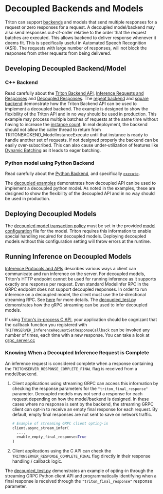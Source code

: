 <!--
# Copyright 2022-2023, NVIDIA CORPORATION & AFFILIATES. All rights reserved.
#
# Redistribution and use in source and binary forms, with or without
# modification, are permitted provided that the following conditions
# are met:
#  * Redistributions of source code must retain the above copyright
#    notice, this list of conditions and the following disclaimer.
#  * Redistributions in binary form must reproduce the above copyright
#    notice, this list of conditions and the following disclaimer in the
#    documentation and/or other materials provided with the distribution.
#  * Neither the name of NVIDIA CORPORATION nor the names of its
#    contributors may be used to endorse or promote products derived
#    from this software without specific prior written permission.
#
# THIS SOFTWARE IS PROVIDED BY THE COPYRIGHT HOLDERS ``AS IS'' AND ANY
# EXPRESS OR IMPLIED WARRANTIES, INCLUDING, BUT NOT LIMITED TO, THE
# IMPLIED WARRANTIES OF MERCHANTABILITY AND FITNESS FOR A PARTICULAR
# PURPOSE ARE DISCLAIMED.  IN NO EVENT SHALL THE COPYRIGHT OWNER OR
# CONTRIBUTORS BE LIABLE FOR ANY DIRECT, INDIRECT, INCIDENTAL, SPECIAL,
# EXEMPLARY, OR CONSEQUENTIAL DAMAGES (INCLUDING, BUT NOT LIMITED TO,
# PROCUREMENT OF SUBSTITUTE GOODS OR SERVICES; LOSS OF USE, DATA, OR
# PROFITS; OR BUSINESS INTERRUPTION) HOWEVER CAUSED AND ON ANY THEORY
# OF LIABILITY, WHETHER IN CONTRACT, STRICT LIABILITY, OR TORT
# (INCLUDING NEGLIGENCE OR OTHERWISE) ARISING IN ANY WAY OUT OF THE USE
# OF THIS SOFTWARE, EVEN IF ADVISED OF THE POSSIBILITY OF SUCH DAMAGE.
-->

# Decoupled Backends and Models

Triton can support [backends](https://github.com/triton-inference-server/backend)
and models that send multiple responses for a request or zero responses
for a request. A decoupled model/backend may also send responses out-of-order
relative to the order that the request batches are executed. This allows
backend to deliver response whenever it deems fit. This is specifically
useful in Automated Speech Recognition (ASR). The requests with large number
of responses, will not block the responses from other requests from being
delivered.

## Developing Decoupled Backend/Model

### C++ Backend

Read carefully about the [Triton Backend API](https://github.com/triton-inference-server/backend/blob/main/README.md#triton-backend-api),
[Inference Requests and Responses](https://github.com/triton-inference-server/backend/blob/main/README.md#inference-requests-and-responses)
and [Decoupled Responses](https://github.com/triton-inference-server/backend/blob/main/README.md#decoupled-responses).
The [repeat backend](https://github.com/triton-inference-server/repeat_backend)
and [square backend](https://github.com/triton-inference-server/square_backend)
demonstrate how the Triton Backend API can be used to implement a decoupled
backend. The example is designed to show the flexibility of the Triton API
and in no way should be used in production. This example may process multiple
batches of requests at the same time without having to increase the
[instance count](model_configuration.md#instance-groups). In real deployment,
the backend should not allow the caller thread to return from
TRITONBACKEND_ModelInstanceExecute until that instance is ready to
handle another set of requests. If not designed properly the backend
can be easily over-subscribed. This can also cause under-utilization
of features like [Dynamic Batching](model_configuration.md#dynamic-batcher)
as it leads to eager batching.

### Python model using Python Backend

Read carefully about the [Python Backend](https://github.com/triton-inference-server/python_backend),
and specifically [`execute`](https://github.com/triton-inference-server/python_backend#execute).

The [decoupled examples](https://github.com/triton-inference-server/python_backend/tree/main/examples/decoupled)
demonstrates how decoupled API can be used to implement a decoupled
python model. As noted in the examples, these are designed to show
the flexibility of the decoupled API and in no way should be used
in production.


## Deploying Decoupled Models

The [decoupled model transaction policy](model_configuration.md#decoupled)
must be set in the provided [model configuration](model_configuration.md)
file for the model. Triton requires this information to enable special
handling required for decoupled models. Deploying decoupled models without
this configuration setting will throw errors at the runtime.

## Running Inference on Decoupled Models

[Inference Protocols and APIs](../customization_guide/inference_protocols.md) describes various ways
a client can communicate and run inference on the server. For decoupled models,
Triton's HTTP endpoint cannot be used for running inference as it supports
exactly one response per request. Even standard ModelInfer RPC in the GRPC endpoint
does not support decoupled responses. In order to run inference on a decoupled
model, the client must use the bi-directional streaming RPC. See
[here](https://github.com/triton-inference-server/common/blob/main/protobuf/grpc_service.proto)
for more details. The [decoupled_test.py](../../qa/L0_decoupled/decoupled_test.py) demonstrates
how the gRPC streaming can be used to infer decoupled models.

If using [Triton's in-process C API](../customization_guide/inference_protocols.md#in-process-triton-server-api),
your application should be cognizant that the callback function you registered with
`TRITONSERVER_InferenceRequestSetResponseCallback` can be invoked any number of times,
each time with a new response. You can take a look at [grpc_server.cc](https://github.com/triton-inference-server/server/blob/main/src/grpc/grpc_server.cc)

### Knowing When a Decoupled Inference Request is Complete

An inference request is considered complete when a response containing the
`TRITONSERVER_RESPONSE_COMPLETE_FINAL` flag is received from a model/backend.

1. Client applications using streaming GRPC can access this information by
   checking the response parameters for the `"triton_final_response"` parameter.
   Decoupled models may not send a response for each request depending on how
   the model/backend is designed. In these cases where no response is sent by
   the backend, the streaming GRPC client can opt-in to receive an empty final
   response for each request. By default, empty final responses are not sent to
   save on network traffic.

   ```python
   # Example of streaming GRPC client opting-in
   client.async_stream_infer(
     ...,
     enable_empty_final_response=True
   )
   ```

2. Client applications using the C API can check the
   `TRITONSERVER_RESPONSE_COMPLETE_FINAL` flag directly in their response
   handling / callback logic.

The [decoupled_test.py](../../qa/L0_decoupled/decoupled_test.py)
demonstrates an example of opting-in through the streaming GRPC
Python client API and programmatically identifying when a final response
is received through the `"triton_final_response"` response parameter.

